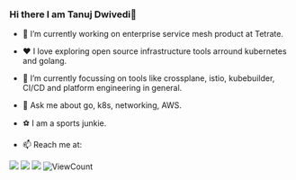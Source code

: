 ### Hi there I am Tanuj Dwivedi👋


- 🔭 I’m currently working on enterprise service mesh product at Tetrate.

- ❤️ I love exploring open source infrastructure tools arround kubernetes and golang.

- 🤔 I’m currently focussing on tools like crossplane, istio, kubebuilder, CI/CD and platform engineering in general.

- 💬 Ask me about go, k8s, networking, AWS.

- ⚽ I am a sports junkie.

- 📫 Reach me at:
   
![](https://img.shields.io/twitter/follow/dwiveditanuj41?label=Twitter&style=for-the-badge&logo=X&labelColor=black&color=grey)  [![](https://img.shields.io/badge/LinkedIn-0077B5?style=for-the-badge&logo=linkedin&logoColor=white)](https://www.linkedin.com/in/tanuj-dwivedi-32a070132/) [![](https://img.shields.io/badge/Gmail-D14836?style=for-the-badge&logo=gmail&logoColor=white)](mailto:dwiveditanuj41@gmail.com) <img alt="ViewCount" src="https://komarev.com/ghpvc/?username=tanujd11&&style=for-the-badge" />
